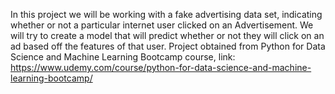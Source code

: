In this project we will be working with a fake advertising data set, indicating whether or not a particular internet user clicked on an Advertisement. We will try to create a model that will predict whether or not they will click on an ad based off the features of that user.
Project obtained from Python for Data Science and Machine Learning Bootcamp course, link: https://www.udemy.com/course/python-for-data-science-and-machine-learning-bootcamp/
